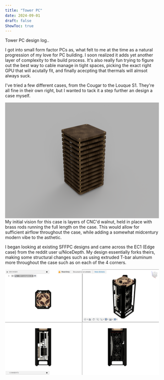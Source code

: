 ```yaml
---
title: "Tower PC"
date: 2024-09-01
draft: false
ShowToc: true
---
```

Tower PC design log..

I got into small form factor PCs as, what felt to me at the time as a natural progression of my love for PC building. I soon realized it adds yet another layer of complexity to the build process. It's also really fun trying to figure out the best way to cable manage in tight spaces, picking the exact right GPU that will acutally fit, and finally acecpting that thermals will almsot always suck.

I've tried a few different cases, from the Cougar to the Louque S1. They're all fine in their own right, but I wanted to tack it a step further an design a case myself.

![walnut-tower-pc-render](https://github.com/bonominijl/JoshBonominiBlog/blob/d3a2067930a2728691eab33af65cf382f9264e5c/static/walnut%20tower%20pc%20render.png?raw=true)
My initial vision for this case is layers of CNC'd walnut, held in place with brass rods running the full length on the case. This would allow for sufficient airflow throughout the case, while adding a somewhat midcentury modern vibe to the asthetic. 

I began looking at existing SFFPC designs and came across the EC1 (Edge case) from the reddit user u/NiceDepth. My design essentially forks theirs, making some structural changes such as using extruded T-bar aluminum more throughout the case such as on each of the 4 corners.


![multi port view](https://github.com/bonominijl/JoshBonominiBlog/blob/main/static/multi%20view.png?raw=true)

